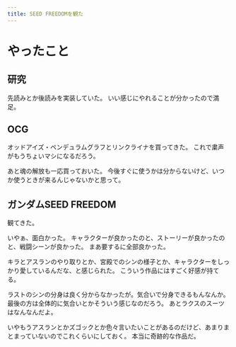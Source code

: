 ```yaml
---
title: SEED FREEDOMを観た
---
```


# やったこと

## 研究

先読みとか後読みを実装していた。
いい感じにやれることが分かったので満足。

## OCG

オッドアイズ・ペンデュラムグラフとリンクライナを買ってきた。
これで粛声がもうちょいマシになるだろう。

あと魂の解放も一応買っておいた。
今後すぐに使うかは分からないけど、いつか使うときが来るんじゃないかと思って。

## ガンダムSEED FREEDOM

観てきた。

いやぁ、面白かった。
キャラクターが良かったのと、ストーリーが良かったのと、戦闘シーンが良かった。
まあ要するに全部良かった。

キラとアスランのやり取りとか、宮殿でのシンの様子とか、キャラクターをしっかり愛しているんだな、と感じられた。
こういう作品にはすごく好感が持てる。

ラストのシンの分身は良く分からなかったが。気合いで分身できるもんなんか。
最後の方は全体的に気合いとかそういう感じなのだろう。
あとラクスのスーツはなんなんだよ。

いやもうアスランとかズゴックとか色々言いたいことがあるのだけど、あまりまとまっていないのでこれくらいにしておく。
本当に奇跡的な作品だ。
